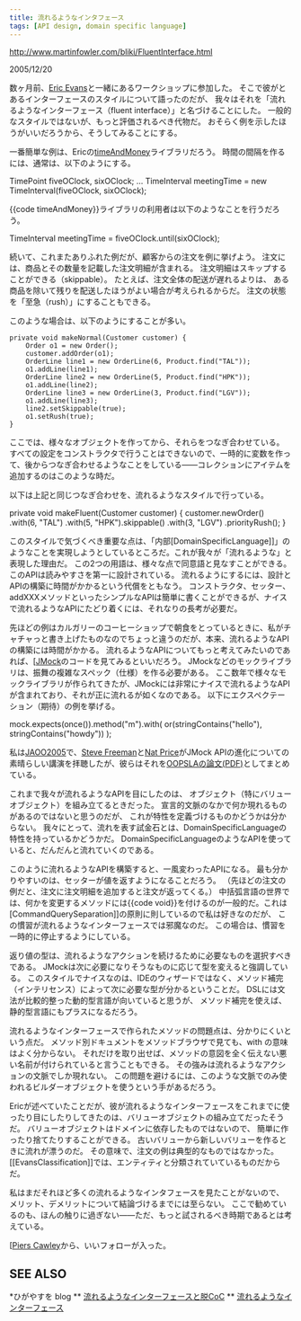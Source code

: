 ```yaml
---
title: 流れるようなインタフェース
tags: [API design, domain specific language]
---
```


http://www.martinfowler.com/bliki/FluentInterface.html

2005/12/20



数ヶ月前、[Eric Evans](http://domainlanguage.com/about/ericevans.html)と一緒にあるワークショップに参加した。
そこで彼がとあるインターフェースのスタイルについて語ったのだが、
我々はそれを「流れるようなインターフェース（fluent interface）」と名づけることにした。
一般的なスタイルではないが、もっと評価されるべき代物だ。
おそらく例を示したほうがいいだろうから、そうしてみることにする。



一番簡単な例は、Ericの[timeAndMoney](http://timeandmoney.sourceforge.net/)ライブラリだろう。
時間の間隔を作るには、通常は、以下のようにする。

 TimePoint fiveOClock, sixOClock;
 ...
 TimeInterval meetingTime = new TimeInterval(fiveOClock, sixOClock);



{{code timeAndMoney}}ライブラリの利用者は以下のようなことを行うだろう。

 TimeInterval meetingTime = fiveOClock.until(sixOClock);



続いて、これまたありふれた例だが、顧客からの注文を例に挙げよう。
注文には、商品とその数量を記載した注文明細が含まれる。
注文明細はスキップすることができる（skippable）。
たとえば、注文全体の配送が遅れるよりは、
ある商品を除いて残りを配送したほうがよい場合が考えられるからだ。
注文の状態を「至急（rush）」にすることもできる。



このような場合は、以下のようにすることが多い。

    private void makeNormal(Customer customer) {
        Order o1 = new Order();
        customer.addOrder(o1);
        OrderLine line1 = new OrderLine(6, Product.find("TAL"));
        o1.addLine(line1);
        OrderLine line2 = new OrderLine(5, Product.find("HPK"));
        o1.addLine(line2);
        OrderLine line3 = new OrderLine(3, Product.find("LGV"));
        o1.addLine(line3);
        line2.setSkippable(true);
        o1.setRush(true);
    }



ここでは、様々なオブジェクトを作ってから、それらをつなぎ合わせている。
すべての設定をコンストラクタで行うことはできないので、一時的に変数を作って、後からつなぎ合わせるようなことをしている——コレクションにアイテムを追加するのはこのような時だ。



以下は上記と同じつなぎ合わせを、流れるようなスタイルで行っている。

   private void makeFluent(Customer customer) {
        customer.newOrder()
                .with(6, "TAL")
                .with(5, "HPK").skippable()
                .with(3, "LGV")
                .priorityRush();
    }



このスタイルで気づくべき重要な点は、「内部[DomainSpecificLanguage]]」のようなことを実現しようとしているところだ。これが我々が「流れるような」と表現した理由だ。
この2つの用語は、様々な点で同意語と見なすことができる。
このAPIは読みやすさを第一に設計されている。
流れるようにするには、設計とAPIの構築に時間がかかるという代償をともなう。
コンストラクタ、セッター、addXXXメソッドといったシンプルなAPIは簡単に書くことができるが、ナイスで流れるようなAPIにたどり着くには、それなりの長考が必要だ。



先ほどの例はカルガリーのコーヒーショップで朝食をとっているときに、私がチャチャっと書き上げたものなのでちょっと違うのだが、本来、流れるようなAPIの構築には時間がかかる。
流れるようなAPIについてもっと考えてみたいのであれば、[[JMock](http://www.jmock.org/)のコードを見てみるといいだろう。
JMockなどのモックライブラリは、振舞の複雑なスペック（仕様）を作る必要がある。
ここ数年で様々なモックライブラリが作られてきたが、JMockには非常にナイスで流れるようなAPIが含まれており、それが正に流れるが如くなのである。
以下にエクスペクテーション（期待）の例を挙げる。

 mock.expects(once()).method("m").with( or(stringContains("hello"),
                                           stringContains("howdy")) );



私は[JAOO2005](http://martinfowler.com/bliki/JAOO2005.html)で、[Steve Freeman](http://stevef.truemesh.com/)と[Nat Price](http://nat.truemesh.com/)がJMock APIの進化についての素晴らしい講演を拝聴したが、彼らはそれを[OOPSLAの論文(PDF)](http://www.mockobjects.com/files/evolving_an_edsl.ooplsa2006.pdf)としてまとめている。



これまで我々が流れるようなAPIを目にしたのは、
オブジェクト（特にバリューオブジェクト）を組み立てるときだった。
宣言的文脈のなかで何か現れるものがあるのではないと思うのだが、
これが特性を定義づけるものかどうかは分からない。
我々にとって、流れを表す試金石とは、DomainSpecificLanguageの特性を持っているかどうかだ。
DomainSpecificLanguageのようなAPIを使っていると、だんだんと流れていくのである。



このように流れるようなAPIを構築すると、一風変わったAPIになる。
最も分かりやすいのは、セッターが値を返すようになることだろう。
（先ほどの注文の例だと、注文に注文明細を追加すると注文が返ってくる。）
中括弧言語の世界では、何かを変更するメソッドには{{code void}}を付けるのが一般的だ。これは[CommandQuerySeparation]]の原則に則しているので私は好きなのだが、
この慣習が流れるようなインターフェースでは邪魔なのだ。
この場合は、慣習を一時的に停止するようにしている。



返り値の型は、流れるようなアクションを続けるために必要なものを選択すべきである。
JMockは次に必要になりそうなものに応じて型を変えると強調している。
このスタイルでナイスなのは、IDEのウィザードではなく、メソッド補完（インテリセンス）によって次に必要な型が分かるということだ。
DSLには文法が比較的整った動的型言語が向いていると思うが、
メソッド補完を使えば、静的型言語にもプラスになるだろう。



流れるようなインターフェースで作られたメソッドの問題点は、分かりにくいという点だ。
メソッド別ドキュメントをメソッドブラウザで見ても、with の意味はよく分からない。
それだけを取り出せば、メソッドの意図を全く伝えない悪い名前が付けられていると言うこともできる。
その強みは流れるようなアクションの文脈でしか現れない。
この問題を避けるには、このような文脈でのみ使われるビルダーオブジェクトを使うという手があるだろう。



Ericが述べていたことだが、彼が流れるようなインターフェースをこれまでに使ったり目にしたりしてきたのは、バリューオブジェクトの組み立てだったそうだ。
バリューオブジェクトはドメインに依存したものではないので、
簡単に作ったり捨てたりすることができる。
古いバリューから新しいバリューを作るときに流れが漂うのだ。
その意味で、注文の例は典型的なものではなかった。
[[EvansClassification]]では、エンティティと分類されていているものだからだ。



私はまだそれほど多くの流れるようなインタフェースを見たことがないので、
メリット、デメリットについて結論づけるまでには至らない。
ここで勧めているのも、ほんの触りに過ぎない——ただ、もっと試されるべき時期であるとは考えている。



[[Piers Cawley](http://www.bofh.org.uk/articles/2005/12/21/fluent-interfaces)から、いいフォローが入った。

## SEE ALSO

*ひがやすを blog
** [流れるようなインターフェースと脱CoC](http://d.hatena.ne.jp/higayasuo/20071018#1192681950)
** [流れるようなインターフェース](http://d.hatena.ne.jp/higayasuo/20071019#1192757543)
